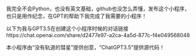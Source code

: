 我完全不会Python，也没有英文基础，github也没怎么弄懂，发布这个小程序，也只是用作纪念，在GPT的帮助下我完成了我需要的小程序！

以下为我与GPT3.5在创建这个小程序时候的对话链接https://chat.openai.com/share/d2477e97-a2ca-4a5d-877c-f4e049568048

本小程序由“没有轨道的彗星”提供创意，“ChatGPT3.5”提供源代码！
